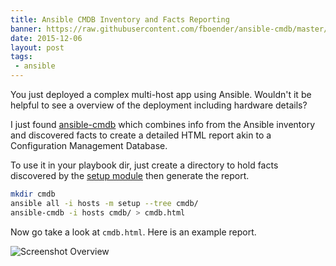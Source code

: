 ```yaml
---
title: Ansible CMDB Inventory and Facts Reporting
banner: https://raw.githubusercontent.com/fboender/ansible-cmdb/master/contrib/screenshot-overview.png
date: 2015-12-06
layout: post
tags:
 - ansible
---
```


You just deployed a complex multi-host app using Ansible. Wouldn't it be helpful to see a overview of the deployment including hardware details?

I just found [ansible-cmdb](https://github.com/fboender/ansible-cmdb) which combines info from the Ansible inventory and discovered facts to create a detailed HTML report akin to a Configuration Management Database.

To use it in your playbook dir, just create a directory to hold facts discovered by the [setup module](http://docs.ansible.com/ansible/setup_module.html) then generate the report.

```bash
mkdir cmdb
ansible all -i hosts -m setup --tree cmdb/
ansible-cmdb -i hosts cmdb/ > cmdb.html
```

Now go take a look at `cmdb.html`. Here is an example report.

![Screenshot Overview](https://raw.githubusercontent.com/fboender/ansible-cmdb/master/contrib/screenshot-overview.png)
